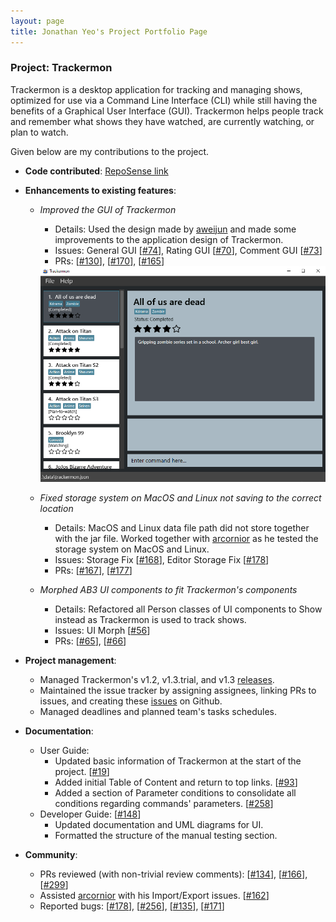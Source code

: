 ```yaml
---
layout: page
title: Jonathan Yeo's Project Portfolio Page
---
```


### Project: Trackermon

Trackermon is a desktop application for tracking and managing shows, optimized for use via a Command Line Interface (CLI) while still having the benefits of a Graphical User Interface (GUI). Trackermon helps people track and remember what shows they have watched, are currently watching, or plan to watch.

Given below are my contributions to the project.

* **Code contributed**: [RepoSense link](https://nus-cs2103-ay2122s2.github.io/tp-dashboard/?search=Jonathan&sort=groupTitle&sortWithin=title&since=2022-02-18&timeframe=commit&mergegroup=&groupSelect=groupByRepos&breakdown=false)

* **Enhancements to existing features**:
  * _Improved the GUI of Trackermon_
    * Details: Used the design made by [aweijun](https://github.com/aweijun) and made some improvements to the application design of Trackermon. 
    * Issues: General GUI [[\#74](https://github.com/AY2122S2-CS2103T-T09-3/tp/issues/74)], Rating GUI [[\#70](https://github.com/AY2122S2-CS2103T-T09-3/tp/issues/70)], Comment GUI [[\#73](https://github.com/AY2122S2-CS2103T-T09-3/tp/issues/73)]
    * PRs: [[\#130](https://github.com/AY2122S2-CS2103T-T09-3/tp/pull/130)], [[\#170](https://github.com/AY2122S2-CS2103T-T09-3/tp/pull/170)], [[\#165](https://github.com/AY2122S2-CS2103T-T09-3/tp/pull/165)]

    <img src="../images/Ui.png" width="500px">
  
  * _Fixed storage system on MacOS and Linux not saving to the correct location_
    * Details: MacOS and Linux data file path did not store together with the jar file. Worked together with [arcornior](arcornior.md) as he tested the storage system on MacOS and Linux.
    * Issues: Storage Fix [[\#168](https://github.com/AY2122S2-CS2103T-T09-3/tp/issues/168)], Editor Storage Fix [[\#178](https://github.com/AY2122S2-CS2103T-T09-3/tp/issues/178)]
    * PRs: [[\#167](https://github.com/AY2122S2-CS2103T-T09-3/tp/pull/167)], [[\#177](https://github.com/AY2122S2-CS2103T-T09-3/tp/pull/177)]

  * _Morphed AB3 UI components to fit Trackermon's components_
    * Details: Refactored all Person classes of UI components to Show instead as Trackermon is used to track shows. 
    * Issues: UI Morph [[\#56](https://github.com/AY2122S2-CS2103T-T09-3/tp/issues/56)]
    * PRs: [[\#65](https://github.com/AY2122S2-CS2103T-T09-3/tp/pull/65)], [[\#66](https://github.com/AY2122S2-CS2103T-T09-3/tp/pull/66)]

* **Project management**:
  * Managed Trackermon's v1.2, v1.3.trial, and v1.3 [releases](https://github.com/AY2122S2-CS2103T-T09-3/tp/releases).
  * Maintained the issue tracker by assigning assignees, linking PRs to issues, and creating these [issues](https://github.com/AY2122S2-CS2103T-T09-3/tp/issues?q=is%3Aissue+author%3AJonathanHoshi+) on Github.
  * Managed deadlines and planned team's tasks schedules.

* **Documentation**:
  * User Guide: 
    * Updated basic information of Trackermon at the start of the project. [[\#19](https://github.com/AY2122S2-CS2103T-T09-3/tp/issues/19)]
    * Added initial Table of Content and return to top links. [[\#93](https://github.com/AY2122S2-CS2103T-T09-3/tp/pull/93)]
    * Added a section of Parameter conditions to consolidate all conditions regarding commands' parameters. [[\#258](https://github.com/AY2122S2-CS2103T-T09-3/tp/pull/258)]
  * Developer Guide: [[\#148](https://github.com/AY2122S2-CS2103T-T09-3/tp/issues/148)]
    * Updated documentation and UML diagrams for UI.
    * Formatted the structure of the manual testing section.

* **Community**:
  * PRs reviewed (with non-trivial review comments): [[\#134](https://github.com/AY2122S2-CS2103T-T09-3/tp/pull/134)], [[\#166](https://github.com/AY2122S2-CS2103T-T09-3/tp/pull/166)], [[\#299](https://github.com/AY2122S2-CS2103T-T09-3/tp/pull/299)]
  * Assisted [arcornior](http://github.com/arcornior) with his Import/Export issues. [[\#162](https://github.com/AY2122S2-CS2103T-T09-3/tp/pull/162)]
  * Reported bugs: [[\#178](https://github.com/AY2122S2-CS2103T-T09-3/tp/issues/178)], [[\#256](https://github.com/AY2122S2-CS2103T-T09-3/tp/issues/256)], [[\#135](https://github.com/AY2122S2-CS2103T-T09-3/tp/issues/135)], [[\#171](https://github.com/AY2122S2-CS2103T-T09-3/tp/issues/171)]
